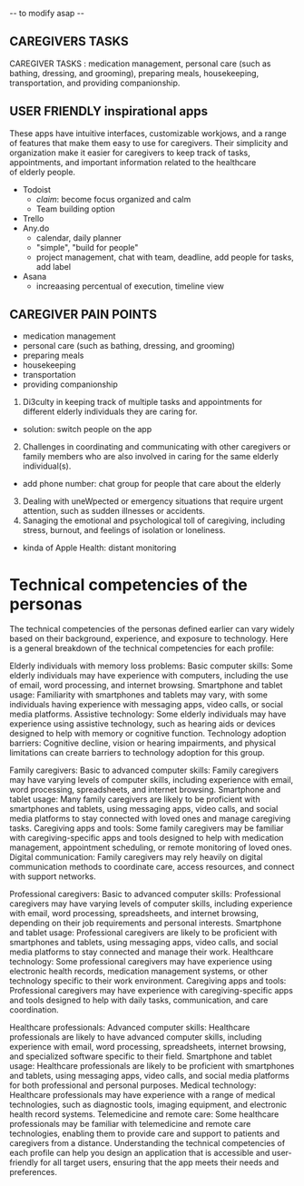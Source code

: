 -- to modify asap --
## CAREGIVERS TASKS
CAREGIVER TASKS : medication management, personal care (such as bathing, dressing, and grooming), preparing meals, housekeeping, transportation,
and providing companionship.

## USER FRIENDLY inspirational apps
These apps have intuitive interfaces, customizable workjows, and a range
of features that make them easy to use for caregivers. Their simplicity and organization make it
easier for caregivers to keep track of tasks, appointments, and important information related to
the healthcare of elderly people.

- Todoist 
  - *claim*: become focus organized and calm
  - Team building option
- Trello
- Any.do
  - calendar, daily planner
  - "simple", "build for people"
  - project management, chat with team, deadline, add people for tasks, add label
- Asana
  - increaasing percentual of execution, timeline view



## CAREGIVER PAIN POINTS
- medication management
- personal care (such as bathing, dressing, and grooming)
- preparing meals
- housekeeping
- transportation
- providing companionship


1. Di3culty in keeping track of multiple tasks and appointments for different elderly individuals they
are caring for.
  - solution: switch people on the app


2. Challenges in coordinating and communicating with other caregivers or family members who are also involved in caring for the same elderly individual(s).
  - add phone number: chat group for people that care about the elderly

3.  Dealing with uneWpected or emergency situations that require urgent attention, such as sudden illnesses or accidents.
4.  Sanaging the emotional and psychological toll of caregiving, including stress, burnout, and feelings of isolation or loneliness.
  - kinda of Apple Health: distant monitoring 

# Technical competencies of the personas
The technical competencies of the personas defined earlier can vary widely based on their background, experience, and exposure to technology. Here is a general breakdown of the technical competencies for each profile:

Elderly individuals with memory loss problems:
Basic computer skills: Some elderly individuals may have experience with computers, including the use of email, word processing, and internet browsing.
Smartphone and tablet usage: Familiarity with smartphones and tablets may vary, with some individuals having experience with messaging apps, video calls, or social media platforms.
Assistive technology: Some elderly individuals may have experience using assistive technology, such as hearing aids or devices designed to help with memory or cognitive function.
Technology adoption barriers: Cognitive decline, vision or hearing impairments, and physical limitations can create barriers to technology adoption for this group.

Family caregivers:
Basic to advanced computer skills: Family caregivers may have varying levels of computer skills, including experience with email, word processing, spreadsheets, and internet browsing.
Smartphone and tablet usage: Many family caregivers are likely to be proficient with smartphones and tablets, using messaging apps, video calls, and social media platforms to stay connected with loved ones and manage caregiving tasks.
Caregiving apps and tools: Some family caregivers may be familiar with caregiving-specific apps and tools designed to help with medication management, appointment scheduling, or remote monitoring of loved ones.
Digital communication: Family caregivers may rely heavily on digital communication methods to coordinate care, access resources, and connect with support networks.

Professional caregivers:
Basic to advanced computer skills: Professional caregivers may have varying levels of computer skills, including experience with email, word processing, spreadsheets, and internet browsing, depending on their job requirements and personal interests.
Smartphone and tablet usage: Professional caregivers are likely to be proficient with smartphones and tablets, using messaging apps, video calls, and social media platforms to stay connected and manage their work.
Healthcare technology: Some professional caregivers may have experience using electronic health records, medication management systems, or other technology specific to their work environment.
Caregiving apps and tools: Professional caregivers may have experience with caregiving-specific apps and tools designed to help with daily tasks, communication, and care coordination.

Healthcare professionals:
Advanced computer skills: Healthcare professionals are likely to have advanced computer skills, including experience with email, word processing, spreadsheets, internet browsing, and specialized software specific to their field.
Smartphone and tablet usage: Healthcare professionals are likely to be proficient with smartphones and tablets, using messaging apps, video calls, and social media platforms for both professional and personal purposes.
Medical technology: Healthcare professionals may have experience with a range of medical technologies, such as diagnostic tools, imaging equipment, and electronic health record systems.
Telemedicine and remote care: Some healthcare professionals may be familiar with telemedicine and remote care technologies, enabling them to provide care and support to patients and caregivers from a distance.
Understanding the technical competencies of each profile can help you design an application that is accessible and user-friendly for all target users, ensuring that the app meets their needs and preferences.


